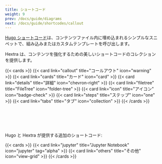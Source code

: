 ```yaml
---
title: ショートコード
weight: 9
prev: /docs/guide/diagrams
next: /docs/guide/shortcodes/callout
---
```


[Hugo ショートコード](https://gohugo.io/content-management/shortcodes/)は、コンテンツファイル内に埋め込まれるシンプルなスニペットで、組み込みまたはカスタムテンプレートを呼び出します。

Hextra は、コンテンツを強化するための美しいショートコードのコレクションを提供します。

{{< cards >}}
  {{< card link="callout" title="コールアウト" icon="warning" >}}
  {{< card link="cards" title="カード" icon="card" >}}
  {{< card link="details" title="詳細" icon="chevron-right" >}}
  {{< card link="filetree" title="FileTree" icon="folder-tree" >}}
  {{< card link="icon" title="アイコン" icon="badge-check" >}}
  {{< card link="steps" title="ステップ" icon="one" >}}
  {{< card link="tabs" title="タブ" icon="collection" >}}
{{< /cards >}}

<div style="padding-top:4rem"></div>

Hugo と Hextra が提供する追加のショートコード:

{{< cards >}}
  {{< card link="jupyter" title="Jupyter Notebook" icon="jupyter" tag="alpha" >}}
  {{< card link="others" title="その他" icon="view-grid" >}}
{{< /cards >}}
